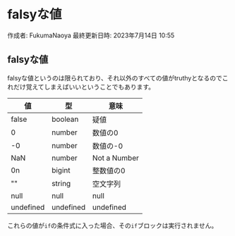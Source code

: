 # falsyな値

作成者: FukumaNaoya
最終更新日時: 2023年7月14日 10:55

## falsyな値[](https://typescriptbook.jp/reference/values-types-variables/truthy-falsy-values#falsy%E3%81%AA%E5%80%A4)

falsyな値というのは限られており、それ以外のすべての値がtruthyとなるのでこれだけ覚えてしまえばいいということでもあります。

| 値 | 型 | 意味 |
| --- | --- | --- |
| false | boolean | 疑値 |
| 0 | number | 数値の0 |
| -0 | number | 数値の-0 |
| NaN | number | Not a Number |
| 0n | bigint | 整数値の0 |
| "" | string | 空文字列 |
| null | null | null |
| undefined | undefined | undefined |

これらの値が`if`の条件式に入った場合、その`if`ブロックは実行されません。